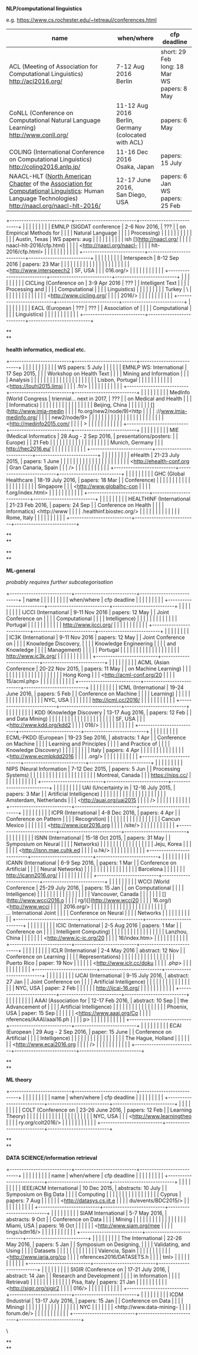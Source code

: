 
**NLP/computational linguistics**


e.g. <https://www.cs.rochester.edu/~tetreaul/conferences.html>


| name                     | when/where               | cfp deadline             |
|--------------------------|--------------------------|--------------------------|
| ACL (Meeting of Association for Computational Linguistics)<br><http://acl2016.org/>      | 7-12 Aug 2016<br>Berlin            | short: 29 Feb<br>long: 18 Mar<br>WS papers: 8 May   |
| CoNLL (Conference on Computational Natural Language Learning)<br> <http://www.conll.org/>    | 11-12 Aug 2016<br>Berlin, Germany<br>(colocated with ACL)          | papers: 6 May  |
| COLING (International Conference on Computational Linguistics)<br><http://coling2016.anlp.jp/>    | 11-16 Dec 2016<br>Osaka, Japan | papers: 15 July |
| NAACL-HLT ([North American Chapter](http://www.naacl.org) of the [Association for Computational Linguistics](http://www.aclweb.org): Human Language Technologies) <br><http://naacl.org/naacl-hlt-2016/>     | 12-17 June 2016,<br>San Diego, USA | papers: 6 Jan<br>WS papers: 25 Feb |

+--------------------------+--------------------------+--------------------------+
|                     |                     |                     |
|                          |                          |                          |
| EMNLP (SIGDAT conference | 2-6 Nov 2016,            | ???                      |
| on Empirical Methods for |                          |                          |
| Natural Language         |                    |                    |
| Processing)              |                          |                          |
|                          |                     |                     |
|                    |                          |                          |
|                          | Austin, Texas            | WS papers: aug           |
|                     |                          |                          |
|                          |                    |                    |
| ish [](http://naacl.org/ |                          |                          |
| naacl-hlt-2016/cfp.html) |                          |                          |
| <http://naacl.org/naacl- |                          |                          |
| hlt-2016/cfp.html>       |                          |                          |
|                          |                          |                          |
|                    |                          |                          |
+--------------------------+--------------------------+--------------------------+
|                     |                     |                     |
|                          |                          |                          |
| Interspeech              | 8-12 Sep 2016            | papers: 23 Mar           |
|                          |                          |                          |
|                    |                    |                    |
|                          |                          |                          |
|                     |                     |                          |
|                          |                          |                          |
| <http://www.interspeech2 | SF, USA                  |                          |
| 016.org/>                |                          |                          |
|                          |                    |                          |
|                    |                          |                          |
+--------------------------+--------------------------+--------------------------+
|                     |                     |                     |
|                          |                          |                          |
| CICLing (Conference on   | 3-9 Apr 2016             | ???                      |
| Intelligent Text         |                          |                          |
| Processing and           |                    |                    |
| Computational            |                          |                          |
| Linguistics)             |                     |                     |
|                          |                          |                          |
|                    | Turkey                   | \                        |
|                          |                          |                          |
|                     |                    |                    |
|                          |                          |                          |
| <http://www.cicling.org/ |                          |                          |
| 2016/>                   |                          |                          |
|                          |                          |                          |
|                    |                          |                          |
+--------------------------+--------------------------+--------------------------+
|                     |                     |                     |
|                          |                          |                          |
| EACL (European           | ???                      | ???                      |
| Association of           |                          |                          |
| Computational            |                    |                    |
| Linguistics)             |                          |                          |
|                          |                          |                          |
|                    |                          |                          |
+--------------------------+--------------------------+--------------------------+



**\
**





**health informatics, medical etc.**



+--------------------------+--------------------------+--------------------------+
|                     |                     |                     |
|                          |                          |                          |
|                     |                     | WS papers: 5 July        |
|                          |                          |                          |
| EMNLP WS: International  | 17 Sep 2015,             |                    |
| Workshop on Health Text  |                          |                          |
| Mining and Information   |                    |                          |
| Analysis                 |                          |                          |
|                          |                    |                          |
|                    |                          |                          |
|                          |                     |                          |
|                    |                          |                          |
|                          | Lisbon, Portugal         |                          |
|                     |                          |                          |
|                          |                    |                          |
| <https://louhi2015.limsi |                          |                          |
| .fr/>                    |                          |                          |
|                          |                          |                          |
|                    |                          |                          |
+--------------------------+--------------------------+--------------------------+
|                     |                     |                     |
|                          |                          |                          |
| MedInfo (World Congress  | triennial… next in 2017, | ???                      |
| on Medical and Health    |                          |                          |
| Informatics)             |                    |                    |
|                          |                          |                          |
|                    |                     |                          |
|                          |                          |                          |
|                     | Beijing, China           |                          |
|                          |                          |                          |
| [](http://www.imia-medin |                    |                          |
| fo.org/new2/node/9)<http |                          |                          |
| ://www.imia-medinfo.org/ |                          |                          |
| new2/node/9>             |                          |                          |
|                          |                          |                          |
|                    |                          |                          |
|                          |                          |                          |
|                     |                          |                          |
|                          |                          |                          |
| <http://medinfo2015.com/ |                          |                          |
| >                        |                          |                          |
|                          |                          |                          |
|                    |                          |                          |
+--------------------------+--------------------------+--------------------------+
|                     |                     |                     |
|                          |                          |                          |
| MIE (Medical Informatics | 28 Aug - 2 Sep 2016,     | presentations/posters:   |
| Europe)                  |                          | 21 Feb                   |
|                          |                    |                          |
|                    |                          |                    |
|                          |                     |                          |
|                     |                          |                          |
|                          | Munich, Germany          |                          |
| <http://hec2016.eu/>     |                          |                          |
|                          |                    |                          |
|                    |                          |                          |
+--------------------------+--------------------------+--------------------------+
|                     |                     |                     |
|                          |                          |                          |
| eHealth                  | 21-23 July 2015,         | papers: 1 June           |
|                          |                          |                          |
|                    |                    |                    |
|                          |                          |                          |
|                     |                     |                          |
|                          |                          |                          |
| <http://ehealth-conf.org | Gran Canaria, Spain      |                          |
| />                       |                          |                          |
|                          |                    |                          |
|                    |                          |                          |
+--------------------------+--------------------------+--------------------------+
|                     |                     |                     |
|                          |                          |                          |
| GHC (Global Healthcare   | 18-19 July 2016,         | papers: 18 Mar           |
| Conference)              |                          |                          |
|                          |                    |                    |
|                    |                          |                          |
|                          |                     |                          |
|                     |                          |                          |
|                          | Singapore                |                          |
| <http://www.globalhc-con |                          |                          |
| f.org/index.html>        |                    |                          |
|                          |                          |                          |
|                    |                          |                          |
+--------------------------+--------------------------+--------------------------+
|                     |                     |                     |
|                          |                          |                          |
| HEALTHINF (International | 21-23 Feb 2016,          | papers: 24 Sep           |
| Conference on Health     |                          |                          |
| Informatics) <http://www |                    |                    |
| .healthinf.biostec.org/> |                          |                          |
|                          |                     |                          |
|                    |                          |                          |
|                          | Rome, Italy              |                          |
|                          |                          |                          |
|                          |                    |                          |
+--------------------------+--------------------------+--------------------------+



**\
**





**\
**





**ML-general**





*probably requires further subcategorisation*



+--------------------------+--------------------------+--------------------------+
| name                     |                     |                     |
|                          |                          |                          |
|                          | when/where               | cfp deadline             |
|                          |                          |                          |
|                          |                    |                    |
+--------------------------+--------------------------+--------------------------+
|                     |                     |                     |
|                          |                          |                          |
| IJCCI (International     | 9-11 Nov 2016            | papers: 12 May           |
| Joint Conference on      |                          |                          |
| Computational            |                    |                    |
| Intelligence)            |                          |                          |
|                          |                     |                          |
|                    |                          |                          |
|                          | Portugal                 |                          |
|                     |                          |                          |
|                          |                    |                          |
| <http://www.ijcci.org/>  |                          |                          |
|                          |                          |                          |
|                    |                          |                          |
+--------------------------+--------------------------+--------------------------+
|                     |                     |                     |
|                          |                          |                          |
| IC3K (International      | 9-11 Nov 2016            | papers: 12 May           |
| Joint Conference on      |                          |                          |
| Knowledge Discovery,     |                    |                    |
| Knowledge Engineering    |                          |                          |
| and Knowledge            |                     |                          |
| Management)              |                          |                          |
|                          | Portugal                 |                          |
|                    |                          |                          |
|                          |                    |                          |
|                     |                          |                          |
|                          |                          |                          |
| <http://www.ic3k.org/>   |                          |                          |
|                          |                          |                          |
|                    |                          |                          |
+--------------------------+--------------------------+--------------------------+
|                     |                     |                     |
|                          |                          |                          |
| ACML (Asian Conference   | 20-22 Nov 2015,          | papers: 11 May           |
| on Machine Learning)     |                          |                          |
|                          |                    |                    |
|                    |                          |                          |
|                          |                     |                          |
|                     |                          |                          |
|                          | Hong Kong                |                          |
| <http://acml-conf.org/20 |                          |                          |
| 15/acml.php>             |                    |                          |
|                          |                          |                          |
|                    |                          |                          |
+--------------------------+--------------------------+--------------------------+
|                     |                     |                     |
|                          |                          |                          |
| ICML (International      | 19-24 June 2016,         | papers: 5 Feb            |
| Conference on Machine    |                          |                          |
| Learning)                |                    |                    |
|                          |                          |                          |
|                    |                     |                          |
|                          |                          |                          |
|                     | NYC, USA                 |                          |
|                          |                          |                          |
| <http://icml.cc/2016/>   |                    |                          |
|                          |                          |                          |
|                    |                          |                          |
+--------------------------+--------------------------+--------------------------+
|                     |                     |                     |
|                          |                          |                          |
| KDD (Knowledge Discovery | 13-17 Aug 2016,          | papers: 12 Feb           |
| and Data Mining)         |                          |                          |
|                          |                    |                    |
|                    |                          |                          |
|                          |                     |                          |
|                     |                          |                          |
|                          | SF, USA                  |                          |
| <http://www.kdd.org/kdd2 |                          |                          |
| 016/>                    |                    |                          |
|                          |                          |                          |
|                    |                          |                          |
+--------------------------+--------------------------+--------------------------+
|                     |                     |                     |
|                          |                          |                          |
| ECML-PKDD (European      | 19-23 Sep 2016,          | abstracts: 1 Apr         |
| Conference on Machine    |                          |                          |
| Learning and Principles  |                    |                    |
| and Practice of          |                          |                          |
| Knowledge Discovery)     |                     |                     |
|                          |                          |                          |
|                    | Italy                    | papers: 4 Apr            |
|                          |                          |                          |
|                     |                    |                    |
|                          |                          |                          |
| <http://www.ecmlpkdd2016 |                          |                          |
| .org/>                   |                          |                          |
|                          |                          |                          |
|                    |                          |                          |
+--------------------------+--------------------------+--------------------------+
|                     |                     |                     |
|                          |                          |                          |
| NIPS (Neural Information | 7-12 Dec 2015,           | papers: 5 Jun            |
| Processing Systems)      |                          |                          |
|                          |                    |                    |
|                    |                          |                          |
|                          |                     |                          |
|                     |                          |                          |
|                          | Montreal, Canada         |                          |
| <https://nips.cc/>       |                          |                          |
|                          |                    |                          |
|                    |                          |                          |
+--------------------------+--------------------------+--------------------------+
|                     |                     |                     |
|                          |                          |                          |
| UAI (Uncertainty in      | 12-16 July 2015,         | papers: 3 Mar            |
| Artificial Intelligence) |                          |                          |
|                          |                    |                    |
|                    |                          |                          |
|                          |                     |                          |
|                     |                          |                          |
|                          | Amsterdam, Netherlands   |                          |
| <http://auai.org/uai2015 |                          |                          |
| />                       |                    |                          |
|                          |                          |                          |
|                    |                          |                          |
+--------------------------+--------------------------+--------------------------+
|                     |                     |                     |
|                          |                          |                          |
| ICPR (International      | 4-8 Dec 2016,            | papers: 4 Apr            |
| Conference on Pattern    |                          |                          |
| Recognition)             |                    |                    |
|                          |                          |                          |
|                    |                     |                          |
|                          |                          |                          |
|                     | Cancun Mexico            |                          |
|                          |                          |                          |
| <http://www.icpr2016.org |                    |                          |
| /site/>                  |                          |                          |
|                          |                          |                          |
|                    |                          |                          |
+--------------------------+--------------------------+--------------------------+
|                     |                     |                     |
|                          |                          |                          |
| ISNN (International      | 15-18 Oct 2015,          | papers: 31 May           |
| Symposium on Neural      |                          |                          |
| Networks)                |                    |                    |
|                          |                          |                          |
|                    |                     |                          |
|                          |                          |                          |
|                     | Jeju, Korea              |                          |
|                          |                          |                          |
| <http://isnn.mae.cuhk.ed |                    |                          |
| u.hk/>                   |                          |                          |
|                          |                          |                          |
|                    |                          |                          |
+--------------------------+--------------------------+--------------------------+
|                     |                     |                     |
|                          |                          |                          |
| ICANN (International     | 6-9 Sep 2016,            | papers: 1 Mar            |
| Conference on Artificial |                          |                          |
| Neural Networks)         |                    |                    |
|                          |                          |                          |
|                    |                     |                          |
|                          |                          |                          |
|                     | Barcelona                |                          |
|                          |                          |                          |
| <http://icann2016.org/>  |                    |                          |
|                          |                          |                          |
|                    |                          |                          |
+--------------------------+--------------------------+--------------------------+
|                     |                     |                     |
|                          |                          |                          |
| WCCI (World Conference   | 25-29 July 2016,         | papers: 15 Jan           |
| on Computational         |                          |                          |
| Intelligence)            |                    |                    |
|                          |                          |                          |
|                    |                     |                          |
|                          |                          |                          |
|                     | Vancouver, Canada        |                          |
|                          |                          |                          |
| [](http://www.wcci2016.o |                    |                          |
| rg/)[](http://www.wcci20 |                          |                          |
| 16.org/)<http://www.wcci |                          |                          |
| 2016.org/>               |                          |                          |
|                          |                          |                          |
|                    |                          |                          |
|                          |                          |                          |
|                     |                          |                          |
|                          |                          |                          |
| … International Joint    |                          |                          |
| Conference on Neural     |                          |                          |
| Networks                 |                          |                          |
|                          |                          |                          |
|                    |                          |                          |
+--------------------------+--------------------------+--------------------------+
|                     |                     |                     |
|                          |                          |                          |
| ICIC (International      | 2-5 Aug 2016             | papers: 1 Mar            |
| Conference on            |                          |                          |
| Intelligent Computing)   |                    |                    |
|                          |                          |                          |
|                    |                     |                          |
|                          |                          |                          |
|                     | Lanzhou, China           |                          |
|                          |                          |                          |
| <http://www.ic-ic.org/20 |                    |                          |
| 16/index.htm>            |                          |                          |
|                          |                          |                          |
|                    |                          |                          |
+--------------------------+--------------------------+--------------------------+
|                     |                     |                     |
|                          |                          |                          |
| ICLR (International      | 2-4 May 2016             | abstract: 12 Nov         |
| Conference on Learning   |                          |                          |
| Representations)         |                    |                    |
|                          |                          |                          |
|                    |                     |                     |
|                          |                          |                          |
|                     | Puerto Rico              | paper: 19 Nov            |
|                          |                          |                          |
| <http://www.iclr.cc/doku |                    |                    |
| .php>                    |                          |                          |
|                          |                          |                          |
|                    |                          |                          |
+--------------------------+--------------------------+--------------------------+
|                     |                     |                     |
|                          |                          |                          |
| IJCAI (International     | 9-15 July 2016,          | abstract: 27 Jan         |
| Joint Conference on      |                          |                          |
| Artificial Intelligence) |                    |                    |
|                          |                          |                          |
|                    |                     |                     |
|                          |                          |                          |
|                     | NYC, USA                 | paper: 2 Feb             |
|                          |                          |                          |
| <http://ijcai-16.org/>   |                    |                    |
|                          |                          |                          |
|                    |                          |                          |
+--------------------------+--------------------------+--------------------------+
|                     |                     |                     |
|                          |                          |                          |
| AAAI (Association for    | 12-17 Feb 2016,          | abstract: 10 Sep         |
| the Advancement of       |                          |                          |
| Artificial Intelligence) |                    |                    |
|                          |                          |                          |
|                    |                     |                     |
|                          |                          |                          |
|                     | Phoenix, USA             | paper: 15 Sep            |
|                          |                          |                          |
| <https://www.aaai.org/Co |                    |                    |
| nferences/AAAI/aaai16.ph |                          |                          |
| p>                       |                          |                          |
|                          |                          |                          |
|                    |                          |                          |
+--------------------------+--------------------------+--------------------------+
|                     |                     |                     |
|                          |                          |                          |
| ECAI (European           | 29 Aug - 2 Sep 2016,     | paper: 15 June           |
| Conference on Artificial |                          |                          |
| Intelligence)            |                    |                    |
|                          |                          |                          |
|                    |                     |                          |
|                          |                          |                          |
|                     | The Hague, Holland       |                          |
|                          |                          |                          |
| <http://www.ecai2016.org |                    |                          |
| />                       |                          |                          |
|                          |                          |                          |
|                    |                          |                          |
+--------------------------+--------------------------+--------------------------+



**\
**





**ML theory**



+--------------------------+--------------------------+--------------------------+
|                     |                     |                     |
|                          |                          |                          |
| name                     | when/where               | cfp deadline             |
|                          |                          |                          |
|                    |                    |                    |
+--------------------------+--------------------------+--------------------------+
|                     |                     |                     |
|                          |                          |                          |
| COLT (Conference on      | 23-26 June 2016,         | papers: 12 Feb           |
| Learning Theory)         |                          |                          |
|                          |                    |                    |
|                    |                          |                          |
|                          |                     |                          |
|                     |                          |                          |
|                          | NYC, USA                 |                          |
| <http://www.learningtheo |                          |                          |
| ry.org/colt2016/>        |                    |                          |
|                          |                          |                          |
|                    |                          |                          |
+--------------------------+--------------------------+--------------------------+



**\
**





**DATA SCIENCE/information retrieval**



+--------------------------+--------------------------+--------------------------+
|                     |                     |                     |
|                          |                          |                          |
| name                     | when/where               | cfp deadline             |
|                          |                          |                          |
|                    |                    |                    |
+--------------------------+--------------------------+--------------------------+
|                     |                     |                     |
|                          |                          |                          |
| IEEE/ACM International   | 10 Dec 2015,             | abstracts: 10 July       |
| Symposium on Big Data    |                          |                          |
| Computing                |                    |                    |
|                          |                          |                          |
|                    |                     |                     |
|                          |                          |                          |
|                     | Cyprus                   | papers: 7 Aug            |
|                          |                          |                          |
| <http://datasys.cs.iit.e |                    |                    |
| du/events/BDC2015/>      |                          |                          |
|                          |                          |                          |
|                    |                          |                          |
+--------------------------+--------------------------+--------------------------+
|                     |                     |                     |
|                          |                          |                          |
| SIAM International       | 5-7 May 2016,            | abstracts: 9 Oct         |
| Conference on Data       |                          |                          |
| Mining                   |                    |                    |
|                          |                          |                          |
|                    |                     |                     |
|                          |                          |                          |
|                     | Miami, USA               | papers: 16 Oct           |
|                          |                          |                          |
| <http://www.siam.org/mee |                    |                    |
| tings/sdm16/>            |                          |                          |
|                          |                          |                          |
|                    |                          |                          |
+--------------------------+--------------------------+--------------------------+
|                     |                     |                     |
|                          |                          |                          |
| The International        | 22-26 May 2016,          | papers: 5 Jan            |
| Symposium on Designing,  |                          |                          |
| Validating, and Using    |                    |                    |
| Datasets                 |                          |                          |
|                          |                     |                          |
|                    |                          |                          |
|                          | Valencia, Spain          |                          |
|                     |                          |                          |
|                          |                    |                          |
| <http://www.iaria.org/co |                          |                          |
| nferences2016/DATASETS.h |                          |                          |
| tml>                     |                          |                          |
|                          |                          |                          |
|                    |                          |                          |
+--------------------------+--------------------------+--------------------------+
|                     |                     |                     |
|                          |                          |                          |
| SIGIR (Conference on     | 17-21 July 2016,         | abstract: 14 Jan         |
| Research and Development |                          |                          |
| in Information           |                    |                    |
| Retrieval)               |                          |                          |
|                          |                     |                     |
|                    |                          |                          |
|                          | Pisa, Italy              | papers: 21 Jan           |
|                     |                          |                          |
|                          |                    |                    |
| <http://sigir.org/sigir2 |                          |                          |
| 016/>                    |                          |                          |
|                          |                          |                          |
|                    |                          |                          |
+--------------------------+--------------------------+--------------------------+
|                     |                     |                     |
|                          |                          |                          |
| ICDM (Industrial         | 13-17 July 2016,         | papers: 15 Jan           |
| Conference on Data       |                          |                          |
| Mining)                  |                    |                    |
|                          |                          |                          |
|                    |                     |                          |
|                          |                          |                          |
|                     | NYC                      |                          |
|                          |                          |                          |
| <http://www.data-mining- |                    |                          |
| forum.de/>               |                          |                          |
|                          |                          |                          |
|                    |                          |                          |
+--------------------------+--------------------------+--------------------------+



\





**\
**


